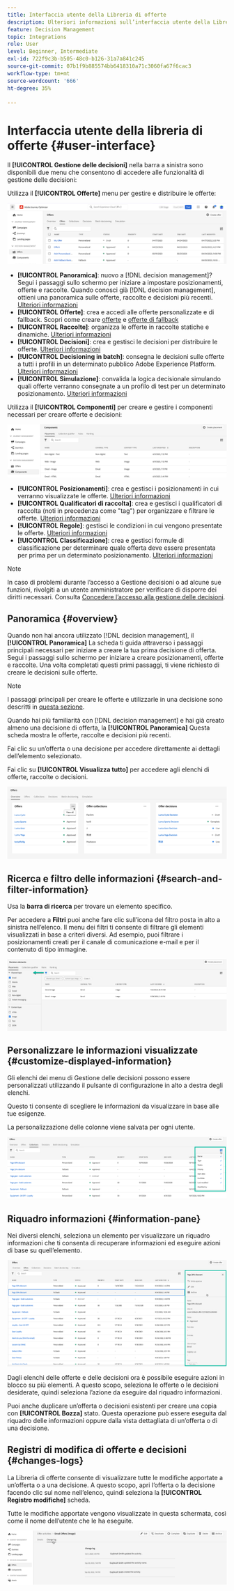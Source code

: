 ```yaml
---
title: Interfaccia utente della Libreria di offerte
description: Ulteriori informazioni sull’interfaccia utente della Libreria di offerte
feature: Decision Management
topic: Integrations
role: User
level: Beginner, Intermediate
exl-id: 722f9c3b-b505-48c0-b126-31a7a841c245
source-git-commit: 07b1f9b885574bb6418310a71c3060fa67f6cac3
workflow-type: tm+mt
source-wordcount: '666'
ht-degree: 35%

---
```


# Interfaccia utente della libreria di offerte {#user-interface}

Il **[!UICONTROL Gestione delle decisioni]** nella barra a sinistra sono disponibili due menu che consentono di accedere alle funzionalità di gestione delle decisioni:

Utilizza il **[!UICONTROL Offerte]** menu per gestire e distribuire le offerte:


![](../assets/offers_menu.png)

* **[!UICONTROL Panoramica]**: nuovo a [!DNL decision management]? Segui i passaggi sullo schermo per iniziare a impostare posizionamenti, offerte e raccolte. Quando conosci già [!DNL decision management], ottieni una panoramica sulle offerte, raccolte e decisioni più recenti. [Ulteriori informazioni](#overview)
* **[!UICONTROL Offerte]**: crea e accedi alle offerte personalizzate e di fallback. Scopri come creare [offerte](../offer-library/creating-personalized-offers.md) e [offerte di fallback](../offer-library/creating-fallback-offers.md)
* **[!UICONTROL Raccolte]**: organizza le offerte in raccolte statiche e dinamiche. [Ulteriori informazioni](../offer-library/creating-collections.md)
* **[!UICONTROL Decisioni]**: crea e gestisci le decisioni per distribuire le offerte. [Ulteriori informazioni](../offer-activities/create-offer-activities.md)
* **[!UICONTROL Decisioning in batch]**: consegna le decisioni sulle offerte a tutti i profili in un determinato pubblico Adobe Experience Platform. [Ulteriori informazioni](../batch-delivery.md)
* **[!UICONTROL Simulazione]**: convalida la logica decisionale simulando quali offerte verranno consegnate a un profilo di test per un determinato posizionamento. [Ulteriori informazioni](../offer-activities/simulation.md)

Utilizza il **[!UICONTROL Componenti]** per creare e gestire i componenti necessari per creare offerte e decisioni:

![](../assets/offer_activities.png)

* **[!UICONTROL Posizionamenti]**: crea e gestisci i posizionamenti in cui verranno visualizzate le offerte. [Ulteriori informazioni](../offer-library/creating-placements.md)
* **[!UICONTROL Qualificatori di raccolta]**: crea e gestisci i qualificatori di raccolta (noti in precedenza come &quot;tag&quot;) per organizzare e filtrare le offerte. [Ulteriori informazioni](../offer-library/creating-tags.md)
* **[!UICONTROL Regole]**: gestisci le condizioni in cui vengono presentate le offerte. [Ulteriori informazioni](../offer-library/creating-decision-rules.md)
* **[!UICONTROL Classificazione]**: crea e gestisci formule di classificazione per determinare quale offerta deve essere presentata per prima per un determinato posizionamento. [Ulteriori informazioni](../ranking/create-ranking-formulas.md)

>[!NOTE]
>
>In caso di problemi durante l’accesso a Gestione decisioni o ad alcune sue funzioni, rivolgiti a un utente amministratore per verificare di disporre dei diritti necessari. Consulta [Concedere l’accesso alla gestione delle decisioni](starting-offer-decisioning.md#granting-acess-to-decision-management).

## Panoramica {#overview}

Quando non hai ancora utilizzato [!DNL decision management], il **[!UICONTROL Panoramica]** La scheda ti guida attraverso i passaggi principali necessari per iniziare a creare la tua prima decisione di offerta. Segui i passaggi sullo schermo per iniziare a creare posizionamenti, offerte e raccolte. Una volta completati questi primi passaggi, ti viene richiesto di creare le decisioni sulle offerte.

>[!NOTE]
>
>I passaggi principali per creare le offerte e utilizzarle in una decisione sono descritti in [questa sezione](../offer-library/key-steps.md).

Quando hai più familiarità con [!DNL decision management] e hai già creato almeno una decisione di offerta, la **[!UICONTROL Panoramica]** Questa scheda mostra le offerte, raccolte e decisioni più recenti.

Fai clic su un’offerta o una decisione per accedere direttamente ai dettagli dell’elemento selezionato.

Fai clic su **[!UICONTROL Visualizza tutto]** per accedere agli elenchi di offerte, raccolte o decisioni.

![](../assets/overview_view-all.png)

## Ricerca e filtro delle informazioni {#search-and-filter-information}

Usa la **barra di ricerca** per trovare un elemento specifico.

Per accedere a **Filtri** puoi anche fare clic sull’icona del filtro posta in alto a sinistra nell’elenco. Il menu dei filtri ti consente di filtrare gli elementi visualizzati in base a criteri diversi. Ad esempio, puoi filtrare i posizionamenti creati per il canale di comunicazione e-mail e per il contenuto di tipo immagine.

![](../assets/filters.png)

## Personalizzare le informazioni visualizzate {#customize-displayed-information}

Gli elenchi dei menu di Gestione delle decisioni possono essere personalizzati utilizzando il pulsante di configurazione in alto a destra degli elenchi.

Questo ti consente di scegliere le informazioni da visualizzare in base alle tue esigenze.

La personalizzazione delle colonne viene salvata per ogni utente.

![](../assets/columns.png)

## Riquadro informazioni {#information-pane}

Nei diversi elenchi, seleziona un elemento per visualizzare un riquadro informazioni che ti consenta di recuperare informazioni ed eseguire azioni di base su quell’elemento.

![](../assets/information-pane.png)

Dagli elenchi delle offerte e delle decisioni ora è possibile eseguire azioni in blocco su più elementi. A questo scopo, seleziona le offerte o le decisioni desiderate, quindi seleziona l’azione da eseguire dal riquadro informazioni.

Puoi anche duplicare un’offerta o decisioni esistenti per creare una copia con **[!UICONTROL Bozza]** stato. Questa operazione può essere eseguita dal riquadro delle informazioni oppure dalla vista dettagliata di un’offerta o di una decisione.

## Registri di modifica di offerte e decisioni {#changes-logs}

La Libreria di offerte consente di visualizzare tutte le modifiche apportate a un’offerta o a una decisione. A questo scopo, apri l’offerta o la decisione facendo clic sul nome nell’elenco, quindi seleziona la **[!UICONTROL Registro modifiche]** scheda.

Tutte le modifiche apportate vengono visualizzate in questa schermata, così come il nome dell’utente che le ha eseguite.

![](../assets/change-logs.png)
